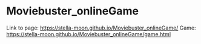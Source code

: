 # Moviebuster_onlineGame

Link to page: https://stella-moon.github.io/Moviebuster_onlineGame/ 
Game: https://stella-moon.github.io/Moviebuster_onlineGame/game.html
